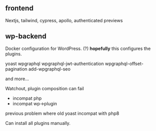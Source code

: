 ## frontend

Nextjs, tailwind, cypress, apollo, authenticated previews

## wp-backend

Docker configuration for WordPress. (?) **hopefully** this configures the plugins.

yoast
wpgraphql
wpgraphql-jwt-authentication
wpgraphql-offset-pagination
add-wpgraphql-seo

and more...

Watchout, plugin composition can fail

- incompat php
- incompat wp->plugin

previous problem where old yoast incompat with php8

Can install all plugins manually.

